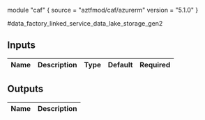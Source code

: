 module "caf" {
  source  = "aztfmod/caf/azurerm"
  version = "5.1.0"
}

#data_factory_linked_service_data_lake_storage_gen2

## Inputs
| Name | Description | Type | Default | Required |
|------|-------------|------|---------|:--------:|



## Outputs
| Name | Description |
|------|-------------|
